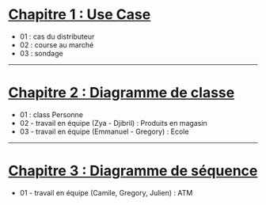 # [Chapitre 1 : Use Case](/week02_UML/01_use_case/Exc_UseCase.md)
- 01 : cas du distributeur
- 02 : course au marché
- 03 : sondage
---
# [Chapitre 2 : Diagramme de classe](/week02_UML/02_diagramme_de_classe/Classes.md)
- 01 : class Personne
- 02 - travail en équipe (Zya - Djibril) : Produits en magasin
- 03 - travail en équipe (Emmanuel - Gregory) : Ecole
---
# [Chapitre 3 : Diagramme de séquence](week02_UML/03_diagramme_de_sequence/Sequence.md)
- 01 - travail en équipe (Camile, Gregory, Julien) : ATM